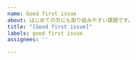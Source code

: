 ```yaml
---
name: Good first issue
about: はじめての方にも取り組みやすい課題です。
title: "[Good first issue]"
labels: good first issue
assignees: ''

---
```



